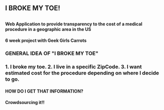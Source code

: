 <h2>I BROKE MY TOE!<h2>
<h4>Web Application to provide transparency to the cost of a medical procedure in a geographic area in the US<h4> 
<h4> 6 week project with Geek Girls Carrots<h4>

<h3> GENERAL IDEA OF "I BROKE MY TOE" <h3>
1. I broke my toe. 
2. I live in a specific ZipCode. 
3. I want estimated cost for the procedure depending on where I decide to go.





<h4> HOW DO I GET THAT INFORMATION?</h4>	
<h4> Crowdsourcing it!!</h4>




